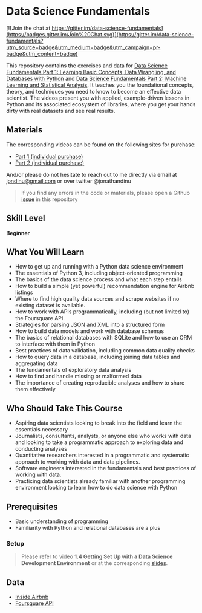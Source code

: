 # Data Science Fundamentals

[![Join the chat at https://gitter.im/data-science-fundamentals](https://badges.gitter.im/Join%20Chat.svg)](https://gitter.im/data-science-fundamentals?utm_source=badge&utm_medium=badge&utm_campaign=pr-badge&utm_content=badge) 

<!-- [![Binder](http://mybinder.org/badge.svg)](http://mybinder.org/repo/hopelessoptimism/data-science-fundamentals)
 -->

This repository contains the exercises and data for [Data Science Fundamentals Part 1: Learning Basic Concepts, Data Wrangling, and Databases with Python](https://learning.oreilly.com/videos/data-science-fundamentals/9780134660141) and [Data Science Fundamentals Part 2: Machine Learning and Statistical Analysis](https://learning.oreilly.com/videos/data-science-fundamentals/9780134778877). It teaches you the foundational concepts, theory, and techniques you need to know to become an effective data scientist. The videos present you with applied, example-driven lessons in Python and its associated ecosystem of libraries, where you get your hands dirty with real datasets and see real results.

## Materials

The corresponding videos can be found on the following sites for purchase:

* [Part 1 (individual purchase)](https://www.informit.com/store/data-science-fundamentals-part-1-complete-video-course-9780134660158)
* [Part 2 (individual purchase)](https://www.informit.com/store/data-science-fundamentals-part-2-complete-video-course-9780134778846)

And/or please do not hesitate to reach out to me directly via email at jondinu@gmail.com or over twitter @jonathandinu

> If you find any errors in the code or materials, please open a Github [issue](https://github.com/hopelessoptimism/data-science-fundamentals/issues) in this repository

## Skill Level

__Beginner__

## What You Will Learn

* How to get up and running with a Python data science environment
* The essentials of Python 3, including object-oriented programming
* The basics of the data science process and what each step entails
* How to build a simple (yet powerful) recommendation engine for Airbnb listings
* Where to find high quality data sources and scrape websites if no existing dataset is available.
* How to work with APIs programmatically, including (but not limited to) the Foursquare API.
* Strategies for parsing JSON and XML into a structured form
* How to build data models and work with database schemas
* The basics of relational databases with SQLite and how to use an ORM to interface with them in Python
* Best practices of data validation, including common data quality checks
* How to query data in a database, including joining data tables and aggregating data
* The fundamentals of exploratory data analysis
* How to find and handle missing or malformed data
* The importance of creating reproducible analyses and how to share them effectively

## Who Should Take This Course

* Aspiring data scientists looking to break into the field and learn the essentials necessary
* Journalists, consultants, analysts, or anyone else who works with data and looking to take a programmatic approach to exploring data and conducting analyses
* Quantitative researchers interested in a programmatic and systematic approach to working with data and data pipelines.
* Software engineers interested in the fundamentals and best practices of working with data.
* Practicing data scientists already familiar with another programming environment looking to learn how to do data science with Python

## Prerequisites

* Basic understanding of programming
* Familiarity with Python and relational databases are a plus

### Setup

> Please refer to video __1.4 Getting Set Up with a Data Science Development Environment__ or at the corresponding [slides](slides/lesson1_introduction_to_data_science.pdf).

## Data

* [Inside Airbnb](http://insideairbnb.com/get-the-data.html)
* [Foursquare API](https://developer.foursquare.com/)
